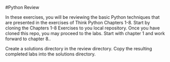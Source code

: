 #Python Review

In these exercises, you will be reviewing the basic Python techniques that are presented in the exercises of Think Python Chapters 1-8.
Start by cloning the Chapters 1-8 Exercises to you local repository.
Once you have cloned this repo, you may proceed to the labs. 
Start with chapter 1 and work forward to chapter 8..

Create a solutions directory in the review directory. 
Copy the resulting completed labs into the solutions directory.

